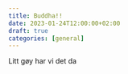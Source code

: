 ```yaml
---
title: Buddha!!
date: 2023-01-24T12:00:00+02:00
draft: true
categories: [general]
---
```


Litt gøy har vi det da

